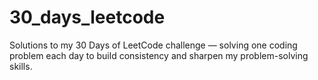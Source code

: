 # 30_days_leetcode
Solutions to my 30 Days of LeetCode challenge — solving one coding problem each day to build consistency and sharpen my problem-solving skills.
